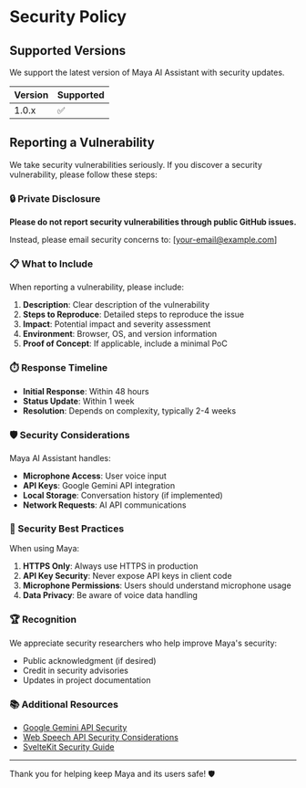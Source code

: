 # Security Policy

## Supported Versions

We support the latest version of Maya AI Assistant with security updates.

| Version | Supported          |
| ------- | ------------------ |
| 1.0.x   | :white_check_mark: |

## Reporting a Vulnerability

We take security vulnerabilities seriously. If you discover a security vulnerability, please follow these steps:

### 🔒 Private Disclosure

**Please do not report security vulnerabilities through public GitHub issues.**

Instead, please email security concerns to: [your-email@example.com]

### 📋 What to Include

When reporting a vulnerability, please include:

1. **Description**: Clear description of the vulnerability
2. **Steps to Reproduce**: Detailed steps to reproduce the issue
3. **Impact**: Potential impact and severity assessment
4. **Environment**: Browser, OS, and version information
5. **Proof of Concept**: If applicable, include a minimal PoC

### ⏱️ Response Timeline

- **Initial Response**: Within 48 hours
- **Status Update**: Within 1 week
- **Resolution**: Depends on complexity, typically 2-4 weeks

### 🛡️ Security Considerations

Maya AI Assistant handles:

- **Microphone Access**: User voice input
- **API Keys**: Google Gemini API integration
- **Local Storage**: Conversation history (if implemented)
- **Network Requests**: AI API communications

### 🔧 Security Best Practices

When using Maya:

1. **HTTPS Only**: Always use HTTPS in production
2. **API Key Security**: Never expose API keys in client code
3. **Microphone Permissions**: Users should understand microphone usage
4. **Data Privacy**: Be aware of voice data handling

### 🏆 Recognition

We appreciate security researchers who help improve Maya's security:

- Public acknowledgment (if desired)
- Credit in security advisories
- Updates in project documentation

### 📚 Additional Resources

- [Google Gemini API Security](https://ai.google.dev/docs/safety_guidance)
- [Web Speech API Security Considerations](https://developer.mozilla.org/en-US/docs/Web/API/Web_Speech_API)
- [SvelteKit Security Guide](https://kit.svelte.dev/docs/security)

---

Thank you for helping keep Maya and its users safe! 🛡️
